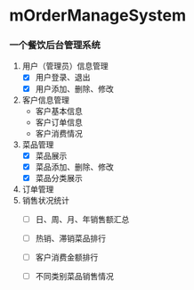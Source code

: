 ﻿# mOrderManageSystem

### 一个餐饮后台管理系统

 1. 用户（管理员）信息管理
     - [x] 用户登录、退出
     - [x] 用户添加、删除、修改
 2. 客户信息管理
    - 客户基本信息
    - 客户订单信息
    - 客户消费情况
 3. 菜品管理
     - [x] 菜品展示
     - [x] 菜品添加、删除、修改
     - [x] 菜品分类展示
 4. 订单管理
 5. 销售状况统计
     - [ ] 日、周、月、年销售额汇总
     - [ ] 热销、滞销菜品排行
     - [ ] 客户消费金额排行
     - [ ] 不同类别菜品销售情况

